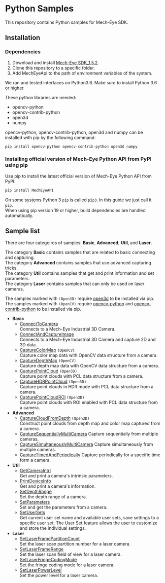 # Python Samples

This repository contains Python samples for Mech-Eye SDK.

## Installation

### Dependencies

1. Download and install [Mech-Eye SDK_1.5.2](https://www.mech-mind.com/download/CameraSDK.html).
2. Clone this repository to a specific folder.
3. Add MechEyeApi to the path of environment variables of the system.

We ran and tested interfaces on Python3.6. Make sure to install Python 3.6 or higher.

These python libraries are needed:

* opencv-python
* opencv-contrib-python
* open3d
* numpy

opencv-python, opencv-contrib-python, open3d and numpy can be installed with pip by the following command:

```Python
pip install opencv-python opencv-contrib-python open3d numpy
```

### Installing official version of Mech-Eye Python API from PyPI using pip

Use pip to install the latest official version of Mech-Eye Python API from PyPI:

```Python
pip install MechEyeAPI
```

On some systems Python 3 `pip` is called `pip3`. In this guide we just call it `pip`.  
When using pip version 19 or higher, build dependencies are handled automatically.

## Sample list

There are four categoires of samples: **Basic**, **Advanced**, **Util**, and **Laser**.  

The category **Basic** contains samples that are related to basic connecting and capturing.  
The category **Advanced** contains samples that use advanced capturing tricks.  
The category **Util** contains samples that get and print information and set parameters.  
The category **Laser** contains samples that can only be used on laser cameras.  

The samples marked with `(Open3D)` require [open3d](https://pypi.org/project/open3d/) to be installed via pip.
The samples marked with `(OpenCV)` require [opencv-python](https://pypi.org/project/opencv-python/) and [opencv-contrib-python](https://pypi.org/project/opencv-contrib-python/) to be installed via pip.

* **Basic**
  * [ConnectToCamera](https://github.com/MechMindRobotics/mecheye_python_samples/tree/main/source/Basic/ConnectToCamera.py)  
    Connects to a Mech-Eye Industrial 3D Camera.
  * [ConnectAndCaptureImage](https://github.com/MechMindRobotics/mecheye_python_samples/tree/main/source/Basic/ConnectAndCaptureImage.py)  
    Connects to a Mech-Eye Industrial 3D Camera and capture 2D and 3D data.
  * [CaptureColorMap](https://github.com/MechMindRobotics/mecheye_python_samples/tree/main/source/Basic/CaptureColorMap.py) `(OpenCV)`  
    Capture color map data with OpenCV data structure from a camera.
  * [CaptureDepthMap](https://github.com/MechMindRobotics/mecheye_python_samples/tree/main/source/Basic/CaptureDepthMap.py) `(OpenCV)`  
    Capture depth map data with OpenCV data structure from a camera.
  * [CapturePointCloud](https://github.com/MechMindRobotics/mecheye_python_samples/tree/main/source/Basic/CapturePointCloud.py) `(Open3D)`  
    Capture point clouds with PCL data structure from a camera.
  * [CaptureHDRPointCloud](https://github.com/MechMindRobotics/mecheye_python_samples/tree/main/source/Basic/CaptureHDRPointCloud.py) `(Open3D)`  
    Capture point clouds in HDR mode with PCL data structure from a camera.
  * [CapturePointCloudROI](https://github.com/MechMindRobotics/mecheye_python_samples/tree/main/source/Basic/CapturePointCloudROI.py) `(Open3D)`  
    Capture point clouds with ROI enabled with PCL data structure from a camera.
* **Advanced**
  * [CaptureCloudFromDepth](https://github.com/MechMindRobotics/mecheye_python_samples/tree/main/source/Advanced/CaptureCloudFromDepth.py) `(Open3D)`  
    Construct point clouds from depth map and color map captured from a camera.
  * [CaptureSequentiallyMultiCamera](https://github.com/MechMindRobotics/mecheye_python_samples/tree/main/source/Advanced/CaptureSequentiallyMultiCamera.py)
    Capture sequentially from multiple cameras.
  * [CaptureSimultaneouslyMultiCamera](https://github.com/MechMindRobotics/mecheye_python_samples/tree/main/source/Advanced/CaptureSimultaneouslyMultiCamera.py)
    Capture simultaneously from multiple cameras.
  * [CaptureTimedAndPeriodically](https://github.com/MechMindRobotics/mecheye_python_samples/tree/main/source/Advanced/CaptureTimedAndPeriodically.py)
    Capture periodically for a specific time form a camera.
* **Util**
  * [GetCameraIntri](https://github.com/MechMindRobotics/mecheye_python_samples/tree/main/source/Util/GetCameraIntri.py)  
    Get and print a camera's intrinsic parameters.
  * [PrintDeviceInfo](https://github.com/MechMindRobotics/mecheye_python_samples/tree/main/source/Util/PrintDeviceInfo.py)  
    Get and print a camera's information.
  * [SetDepthRange](https://github.com/MechMindRobotics/mecheye_python_samples/tree/main/source/Util/SetDepthRange.py)  
    Set the depth range of a camera.
  * [SetParameters](https://github.com/MechMindRobotics/mecheye_python_samples/tree/main/source/Util/SetParameters.py)  
    Set and get the parameters from a camera.
  * [SetUserSets](https://github.com/MechMindRobotics/mecheye_python_samples/tree/main/source/Util/SetUserSets.py)  
    Get current user set name and available user sets, save settings to a specific user set. The User Set feature allows the user to customize and store the individual settings.
* **Laser**
  * [SetLaserFramePartitionCount](https://github.com/MechMindRobotics/mecheye_python_samples/tree/main/source/Laser/SetLaserFramePartitionCount.py)  
    Set the laser scan partition number for a laser camera.
  * [SetLaserFrameRange](https://github.com/MechMindRobotics/mecheye_python_samples/tree/main/source/Laser/SetLaserFrameRange.py)  
    Set the laser scan field of view for a laser camera.
  * [SetLaserFringeCodingMode](https://github.com/MechMindRobotics/mecheye_python_samples/tree/main/source/Laser/SetLaserFringeCodingMode.py)  
    Set the fringe coding mode for a laser camera.
  * [SetLaserPowerLevel](https://github.com/MechMindRobotics/mecheye_python_samples/tree/main/source/Laser/SetLaserPowerLevel.py)  
    Set the power level for a laser camera.
